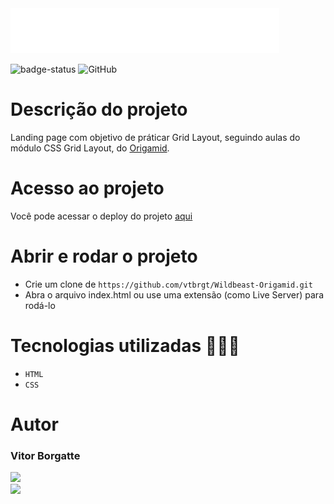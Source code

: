 <img src="./img/wildbeast.svg">

![badge-status](https://img.shields.io/badge/status-FINALIZADO-green?style=for-the-badge)
![GitHub](https://img.shields.io/github/license/vtbrgt/Wildbeast-Origamid?style=for-the-badge)

# Descrição do projeto
Landing page com objetivo de práticar Grid Layout, seguindo aulas do módulo CSS Grid Layout, do [Origamid](https://www.origamid.com/).

# Acesso ao projeto

Você pode acessar o deploy do projeto [aqui](https://wildbeast-origamid-pied.vercel.app/)

# Abrir e rodar o projeto

- Crie um clone de `https://github.com/vtbrgt/Wildbeast-Origamid.git`
- Abra o arquivo index.html ou use uma extensão (como Live Server) para rodá-lo

# Tecnologias utilizadas 👨🏻‍💻

- `HTML`
- `CSS`

# Autor

### Vitor Borgatte

<a style="display: block;" href="https://www.github.com/vtbrgt" target="_blank">
<img src="https://img.shields.io/badge/GitHub-100000?style=for-the-badge&logo=github&logoColor=white">
</a>
<a href="https://www.linkedin.com/in/vitor-borgatte/" target="_blank">
<img src="https://img.shields.io/badge/LinkedIn-0077B5?style=for-the-badge&logo=linkedin&logoColor=white">
</a>
